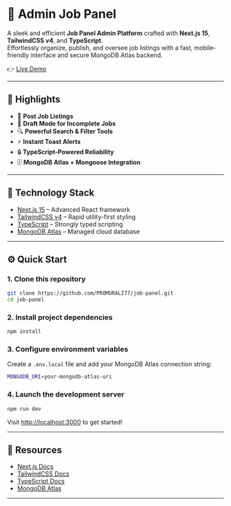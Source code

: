 # 🚀 Admin Job Panel

A sleek and efficient **Job Panel Admin Platform** crafted with **Next.js 15**, **TailwindCSS v4**, and **TypeScript**.  
Effortlessly organize, publish, and oversee job listings with a fast, mobile-friendly interface and secure MongoDB Atlas backend.

👉 [Live Demo](https://your-deployed-url.com)

---

## 🌟 Highlights

- 📝 **Post Job Listings**
- 💾 **Draft Mode for Incomplete Jobs**
- 🔍 **Powerful Search & Filter Tools**
- ⚡ **Instant Toast Alerts**
- 🔒 **TypeScript-Powered Reliability**
- 🗄️ **MongoDB Atlas + Mongoose Integration**

---

## 🧰 Technology Stack

- [Next.js 15](https://nextjs.org/) – Advanced React framework
- [TailwindCSS v4](https://tailwindcss.com/) – Rapid utility-first styling
- [TypeScript](https://www.typescriptlang.org/) – Strongly typed scripting
- [MongoDB Atlas](https://www.mongodb.com/atlas/database) – Managed cloud database

---

## ⚙️ Quick Start

### 1. Clone this repository

```bash
git clone https://github.com/PROMURALI77/job-panel.git
cd job-panel
```

### 2. Install project dependencies

```bash
npm install
```

### 3. Configure environment variables

Create a `.env.local` file and add your MongoDB Atlas connection string:

```bash
MONGODB_URI=your-mongodb-atlas-uri
```

### 4. Launch the development server

```bash
npm run dev
```

Visit [http://localhost:3000](http://localhost:3000) to get started!

---

## 📖 Resources

- [Next.js Docs](https://nextjs.org/docs)
- [TailwindCSS Docs](https://tailwindcss.com/docs)
- [TypeScript Docs](https://www.typescriptlang.org/docs/)
- [MongoDB Atlas](https://www.mongodb.com/atlas/database)

---
